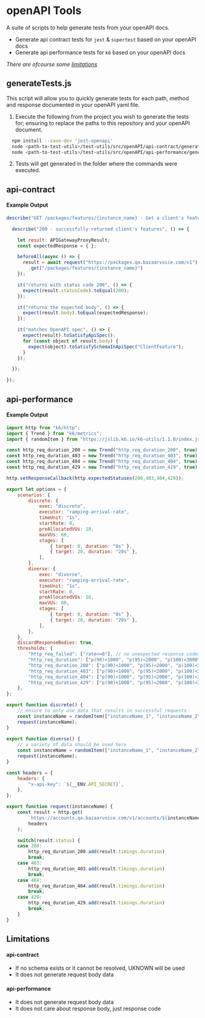# openAPI Tools

A suite of scripts to help generate tests from your openAPI docs.

- Generate api contract tests for `jest` & `supertest` based on your openAPI docs
- Generate api performance tests for `k6` based on your openAPI docs

*There are ofcourse some [limitations](#Limitations)*


## generateTests.js

This script will allow you to quickly generate tests for each path, method and response documented in your openAPI yaml file.

1. Execute the following from the project you wish to generate the tests for; ensuring to replace the paths to this repository and your openAPI document.

```bash
  npm install --save-dev 'jest-openapi'
  node <path-to-test-utils>/test-utils/src/openAPI/api-contract/generateTests.js --apiDocPath=<myproject>/docs/openAPI.yaml
  node <path-to-test-utils>/test-utils/src/openAPI/api-performance/generateTests.js --apiDocPath=<myproject>/docs/openAPI.yaml
```

2. Tests will get generated in the folder where the commands were executed.


## api-contract

#### Example Output

```javascript
describe("GET /packages/features/{instance_name} - Get a client's features", () => {

  describe("200 - successfully returned client's features", () => {

    let result: APIGatewayProxyResult;
    const expectedResponse = { };

    beforeAll(async () => {
      result = await request("https://packages.qa.bazaarvoice.com/v1")
        .get("/packages/features/{instance_name}")
    });

    it("returns with status code 200", () => {
      expect(result.statusCode).toEqual(200);
    });

    it("returns the expected body", () => {
      expect(result.body).toEqual(expectedResponse);
    });

    it("matches OpenAPI spec", () => {
      expect(result).toSatisfyApiSpec();
      for (const object of result.body) {
        expect(object).toSatisfySchemaInApiSpec("ClientFeature");
      }
    });

  });

});

```

## api-performance

#### Example Output

```javascript
import http from "k6/http";
import { Trend } from "k6/metrics";
import { randomItem } from "https://jslib.k6.io/k6-utils/1.1.0/index.js";

const http_req_duration_200 = new Trend("http_req_duration_200", true)
const http_req_duration_403 = new Trend("http_req_duration_403", true)
const http_req_duration_404 = new Trend("http_req_duration_404", true)
const http_req_duration_429 = new Trend("http_req_duration_429", true)

http.setResponseCallback(http.expectedStatuses(200,403,404,429));

export let options = {
    scenarios: {
        discrete: {
            exec: "discrete",
            executor: "ramping-arrival-rate",
            timeUnit: "1s",
            startRate: 0,
            preAllocatedVUs: 10,
            maxVUs: 60,
            stages: [
                { target: 0, duration: "0s" },
                { target: 20, duration: "20s" },
            ],
        },
        diverse: {
            exec: "diverse",
            executor: "ramping-arrival-rate",
            timeUnit: "1s",
            startRate: 0,
            preAllocatedVUs: 10,
            maxVUs: 60,
            stages: [
                { target: 0, duration: "0s" },
                { target: 20, duration: "20s" },
            ],
        },
    },
    discardResponseBodies: true,
    thresholds: {
        "http_req_failed": ["rate<=0"], // no unexpected response codes should occur ouside of expectedStatuses(200, 404).
        "http_req_duration": ["p(90)<1000", "p(95)<2000", "p(100)<3000"], // 90% of requests should be below 1000ms; 95% below 2000ms; ..
        "http_req_duration_200": ["p(90)<1000", "p(95)<2000", "p(100)<3000"],
        "http_req_duration_403": ["p(90)<1000", "p(95)<2000", "p(100)<3000"],
        "http_req_duration_404": ["p(90)<1000", "p(95)<2000", "p(100)<3000"],
        "http_req_duration_429": ["p(90)<1000", "p(95)<2000", "p(100)<3000"],
    },
};

export function discrete() {
    // ensure to only use data that results in successful requests
    const instanceName = randomItem(["instanceName_1", "instanceName_2"]);
    request(instanceName);
}
    
export function diverse() {
    // a variety of data should be used here
    const instanceName = randomItem(["instanceName_1", "instanceName_2", null, undefined, "invalid", 4]);
    request(instanceName);
}

const headers = {
    headers: {
        "x-api-key": `${__ENV.API_SECRET}`,
    },
};

export function request(instanceName) {
    const result = http.get(
        `https://accounts.qa.bazaarvoice.com/v1/accounts/${instanceName}/contacts`,
        headers
    );

    switch(result.status) {
    case 200:
		http_req_duration_200.add(result.timings.duration)
		break;
	case 403:
		http_req_duration_403.add(result.timings.duration)
		break;
	case 404:
		http_req_duration_404.add(result.timings.duration)
		break;
	case 429:
		http_req_duration_429.add(result.timings.duration)
		break;
    }
}
```

## Limitations

#### api-contract
* If no schema exists or it cannot be resolved, UKNOWN will be used
* It does not generate request body data

#### api-performance
* It does not generate request body data
* It does not care about response body, just response code

